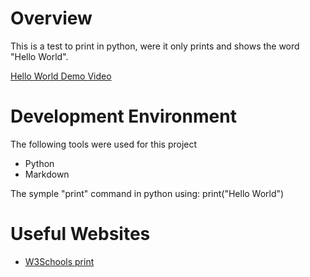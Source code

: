 # Overview

This is a test to print in python, were it only prints and shows the word "Hello World".

[Hello World Demo Video](https://www.youtube.com/watch?v=umROnCL2GSE)

# Development Environment

The following tools were used for this project
* Python
* Markdown

The symple "print" command in python using: print("Hello World")

# Useful Websites

* [W3Schools print](https://www.w3schools.com/python/ref_func_print.asp)
